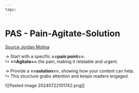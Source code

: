 ```yaml
---
tags: 
---
```

# PAS - Pain-Agitate-Solution
[Source Jordan Molina](https://www.linkedin.com/posts/strategy-growth-coach_6-amazing-ways-to-impact-and-sell-with-activity-7221062942576852992-TRq5?utm_source=share&utm_medium=member_desktop)

→ Start with a specific **==pain point==**.  
↳ **==Agitate==** the pain, making it relatable and urgent.  
  
→ Provide a **==solution==**, showing how your content can help.  
↳ This structure grabs attention and keeps readers engaged.

![[Pasted image 20240722101742.png]]